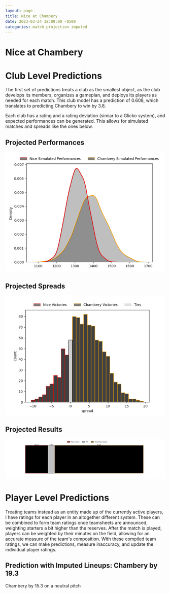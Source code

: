 ```yaml
---  
layout: page  
title: Nice at Chambery  
date: 2023-03-24 18:00:00 -0500  
categories: match projection imputed  
---
```

# Nice at Chambery

# Club Level Predictions


The first set of predictions treats a club as the smallest object, as the club develops its members, organizes a gameplan, and deploys its players as needed for each match. This club model has a prediction of 0.608, which translates to predicting Chambery to win by 3.8.

Each club has a rating and a rating deviation (simiar to a Glicko system), and expected performances can be generated. This allows for simulated matches and spreads like the ones below.
## Projected Performances


![Projected Performances](plots/performances_2023-03-24-Chambery-Nice.png)
## Projected Spreads


![Projected Spreads](plots/spreads_2023-03-24-Chambery-Nice.png)
## Projected Results


![Projected Results](plots/resultbar_2023-03-24-Chambery-Nice.png)
# Player Level Predictions


Treating teams instead as an entity made up of the currently active players, I have ratings for each player in an altogether different system. These can be combined to form team ratings once teamsheets are announced, weighting starters a bit higher than the reserves. After the match is played, players can be weighted by their minutes on the field, allowing for an accurate measure of the team's composition. With these compiled team ratings, we can make predictions, measure inaccuracy, and update the individual player ratings.
## Prediction with Imputed Lineups: Chambery by 19.3


Chambery by 15.3 on a neutral pitch

